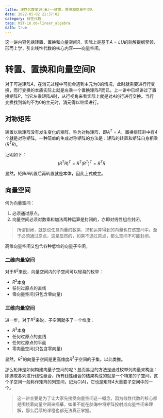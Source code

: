 ```yaml
---
title: 线性代数笔记(五)——转置、置换和向量空间R
date: 2022-05-02 22:37:02
category: 线性代数
tags: MIT-18.06-linear_algebra
math: true
---
```


这一讲内容包括转置、置换和向量空间$R$，实际上是基于$A=LU$的剖解提纲挈领，形而上学，引出线性代数的核心内容——向量空间。

<!--more-->

# 转置、置换和向量空间R

对于可逆矩阵$A$，在消元过程中可能会遇到主元为0的情况，此时就需要进行行变换，而行变换的本质实际上就是左乘一个置换矩阵$P$而已。上一讲中已经讲过了置换矩阵$P$，当它左乘矩阵$A$时，从行视角来看实际上就是对$A$的行进行交换。当行变换找到新的不为0的主元时，消元得以继续进行。

## 对称矩阵
转置以后矩阵没有发生变化的矩阵，称为对称矩阵，即$A^T=A$，置换矩阵群中有4个就是对称矩阵。一种简单的生成对称矩阵的方法是：矩阵的转置和矩阵自身相乘$(R^TR)$。

证明如下：
$$
(R^TR)^T = R^T(R^T)^T = R^TR
$$

显然，矩阵$R$转置后再转置就是本体，因此上式成立。

## 向量空间
何为向量空间：
1. 必须通过原点。
2. 向量空间必须对数乘和加法两种运算是封闭的，亦即对线性组合封闭。

> 所谓封闭，就是说任意向量的数乘、求和运算得到的向量也在该空间中。至于必须通过原点，这是显然的，如果不通过原点，那么空间不可能封闭。

高维向量空间又包含各种低维的向量子空间。

### 二维向量空间
对于$R^2$来说，向量空间内的子空间可以轻易的枚举：
- $R^2$本身
- 任何过原点的直线
- 零向量空间(只包含零向量)

### 三维向量空间
进一步，对于$R^3$来说，子空间就多了一个维度：
- $R^3$本身
- 任何过原点的直线
- 任何过原点的平面
- 零向量空间(只包含零向量)

显然，$R^2$的向量子空间是更高维度$R^3$子空间的子集，以此类推。


那么矩阵是如何构建向量子空间的呢？显而易见的方法是通过枚举列向量来构造：即选取各列进行线性组合，所有线性组合的结果构成的就是一个特定的子空间，这个子空间一般称作矩阵的列空间，记为$C(A)$，它也是矩阵4大重要子空间中的一个。

> 这一讲主要是为了让大家先接受向量空间这一概念，因为线性代数的核心都是围绕着向量空间来描摹，如果不能在脑海中将矩阵投射成向量空间来理解，那么后续的课程也都无法真正掌握。